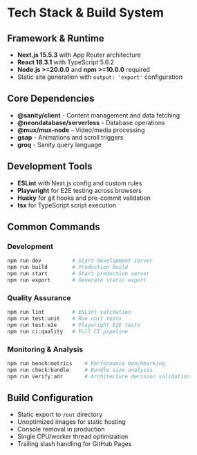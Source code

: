# Tech Stack & Build System

## Framework & Runtime
- **Next.js 15.5.3** with App Router architecture
- **React 18.3.1** with TypeScript 5.6.2
- **Node.js >=20.0.0** and **npm >=10.0.0** required
- Static site generation with `output: 'export'` configuration

## Core Dependencies
- **@sanity/client** - Content management and data fetching
- **@neondatabase/serverless** - Database operations
- **@mux/mux-node** - Video/media processing
- **gsap** - Animations and scroll triggers
- **groq** - Sanity query language

## Development Tools
- **ESLint** with Next.js config and custom rules
- **Playwright** for E2E testing across browsers
- **Husky** for git hooks and pre-commit validation
- **tsx** for TypeScript script execution

## Common Commands

### Development
```bash
npm run dev          # Start development server
npm run build        # Production build
npm run start        # Start production server
npm run export       # Generate static export
```

### Quality Assurance
```bash
npm run lint         # ESLint validation
npm run test:unit    # Run unit tests
npm run test:e2e     # Playwright E2E tests
npm run ci:quality   # Full CI pipeline
```

### Monitoring & Analysis
```bash
npm run bench:metrics    # Performance benchmarking
npm run check:bundle     # Bundle size analysis
npm run verify:adr       # Architecture decision validation
```

## Build Configuration
- Static export to `/out` directory
- Unoptimized images for static hosting
- Console removal in production
- Single CPU/worker thread optimization
- Trailing slash handling for GitHub Pages